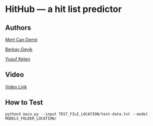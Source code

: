 # HitHub — a hit list predictor
## Authors

[Mert Can Demir](https://github.com/validatedev)

[Berkay Geyik](https://github.com/berkaygeyik)

[Yusuf Keten](https://github.com/yusufketen)

## Video
[Video Link](https://youtu.be/1CtOYxJ6PDc)

## How to Test
`python3 main.py --input TEST_FILE_LOCATION/test-data.txt --model MODELS_FOLDER_LOCATION/`

